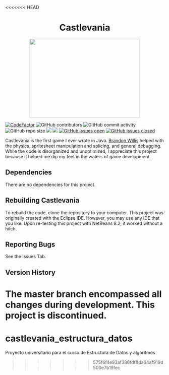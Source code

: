 <<<<<<< HEAD
<h1 align="center">Castlevania</h1>

<p align="center">
  <img width="350" height="250" src="castlevania.gif">
</p>

[![CodeFactor](https://www.codefactor.io/repository/github/joshuacrotts/Castlevania/badge)](https://www.codefactor.io/repository/github/joshuacrotts/Castlevania) ![GitHub contributors](https://img.shields.io/github/contributors/JoshuaCrotts/Castlevania) ![GitHub commit activity](https://img.shields.io/github/commit-activity/m/JoshuaCrotts/Castlevania) ![GitHub repo size](https://img.shields.io/github/repo-size/JoshuaCrotts/Castlevania)  ![](https://tokei.rs/b1/github/JoshuaCrotts/Castlevania?category=code) ![](https://tokei.rs/b1/github/JoshuaCrotts/Castlevania?category=files) [![GitHub issues open](https://img.shields.io/github/issues/JoshuaCrotts/Castlevania)]() 
[![GitHub issues closed](https://img.shields.io/github/issues-closed-raw/JoshuaCrotts/Castlevania)]()

Castlevania is the first game I ever wrote in Java. [Brandon Willis](https://github.com/ballenwillis) helped with the physics, spritesheet manipulation and splicing, and general debugging. While the code is disorganized and unoptimized, I appreciate this project because it helped me dip my feet in the waters of game development.

## Dependencies

There are no dependencies for this project.

## Rebuilding Castlevania

To rebuild the code, clone the repository to your computer. This project was originally created with the Eclipse IDE. However, you may use any IDE that you like. Upon re-testing this project with NetBeans 8.2, it worked without a hitch. 

## Reporting Bugs

See the Issues Tab.

## Version History
The **master** branch encompassed all changes during development. This project is discontinued.
=======
# castlevania_estructura_datos
Proyecto universitario para el curso de Estructura de Datos y algoritmos
>>>>>>> 575f6f4e93af386fdf8da64af919d500e7b19fec
